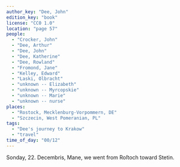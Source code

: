 ```yaml
---
author_key: "Dee, John"
edition_key: "book"
license: "CC0 1.0"
location: "page 57"
people:
  - "Crocker, John"
  - "Dee, Arthur"
  - "Dee, John"
  - "Dee, Katherine"
  - "Dee, Rowland"
  - "Fromond, Jane"
  - "Kelley, Edward"
  - "Laski, Olbracht"
  - "unknown -- Elizabeth"
  - "unknown -- Myrcopskie"
  - "unknown -- Marie"
  - "unknown -- nurse"
places:
  - "Rostock, Mecklenburg-Vorpommern, DE"
  - "Szczecin, West Pomeranian, PL"
tags:
  - "Dee's journey to Krakow"
  - "travel"
time_of_day: "00/12"
---
```

Sonday,  22. Decembris,  Mane, we went from Roſtoch toward Stetin.
